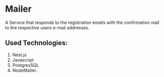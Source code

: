 # Mailer 

A Service that responds to the registration emails with the confirmation mail to the respective users e-mail addresses.

## Used Technologies:
1. Nest.js
2. Javascript
3. PostgresSQL
4. NodeMailer.

